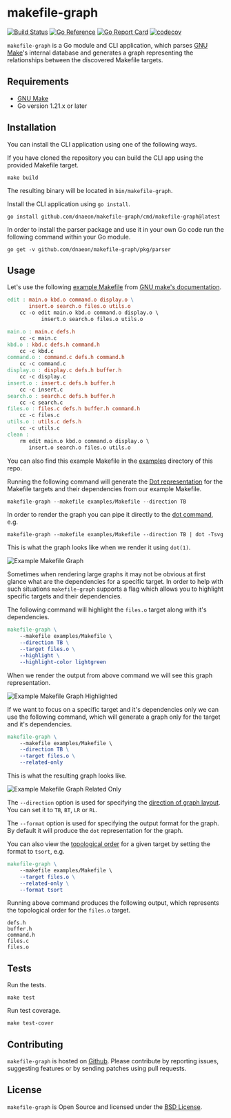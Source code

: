 # makefile-graph

[![Build Status](https://github.com/dnaeon/makefile-graph/actions/workflows/test.yaml/badge.svg)](https://github.com/dnaeon/makefile-graph/actions/workflows/test.yaml/badge.svg)
[![Go Reference](https://pkg.go.dev/badge/github.com/dnaeon/makefile-graph.svg)](https://pkg.go.dev/github.com/dnaeon/makefile-graph)
[![Go Report Card](https://goreportcard.com/badge/github.com/dnaeon/makefile-graph)](https://goreportcard.com/report/github.com/dnaeon/makefile-graph)
[![codecov](https://codecov.io/gh/dnaeon/makefile-graph/branch/master/graph/badge.svg)](https://codecov.io/gh/dnaeon/makefile-graph)

`makefile-graph` is a Go module and CLI application, which parses
[GNU Make](https://www.gnu.org/software/make/)'s internal database and generates a
graph representing the relationships between the discovered Makefile targets.

## Requirements

* [GNU Make](https://www.gnu.org/software/make/)
* Go version 1.21.x or later

## Installation

You can install the CLI application using one of the following ways.

If you have cloned the repository you can build the CLI app using the provided
Makefile target.

``` shell
make build
```

The resulting binary will be located in `bin/makefile-graph`.

Install the CLI application using `go install`.

``` shell
go install github.com/dnaeon/makefile-graph/cmd/makefile-graph@latest
```

In order to install the parser package and use it in your own Go code run the
following command within your Go module.

``` shell
go get -v github.com/dnaeon/makefile-graph/pkg/parser
```

## Usage

Let's use the following [example
Makefile](https://www.gnu.org/software/make/manual/html_node/Simple-Makefile.html)
from [GNU make's documentation](https://www.gnu.org/software/make/manual/make.html).

``` makefile
edit : main.o kbd.o command.o display.o \
       insert.o search.o files.o utils.o
	cc -o edit main.o kbd.o command.o display.o \
		   insert.o search.o files.o utils.o

main.o : main.c defs.h
	cc -c main.c
kbd.o : kbd.c defs.h command.h
	cc -c kbd.c
command.o : command.c defs.h command.h
	cc -c command.c
display.o : display.c defs.h buffer.h
	cc -c display.c
insert.o : insert.c defs.h buffer.h
	cc -c insert.c
search.o : search.c defs.h buffer.h
	cc -c search.c
files.o : files.c defs.h buffer.h command.h
	cc -c files.c
utils.o : utils.c defs.h
	cc -c utils.c
clean :
	rm edit main.o kbd.o command.o display.o \
	   insert.o search.o files.o utils.o
```

You can also find this example Makefile in the [examples](./examples/) directory
of this repo.

Running the following command will generate the [Dot
representation](https://graphviz.org/doc/info/lang.html) for the Makefile
targets and their dependencies from our example Makefile.

``` shell
makefile-graph --makefile examples/Makefile --direction TB
```

In order to render the graph you can pipe it directly to the
[dot command](https://graphviz.org/doc/info/command.html), e.g.

``` makefile
makefile-graph --makefile examples/Makefile --direction TB | dot -Tsvg -o graph.svg
```

This is what the graph looks like when we render it using `dot(1)`.

![Example Makefile Graph](./images/image-1.svg)

Sometimes when rendering large graphs it may not be obvious at first glance what
are the dependencies for a specific target. In order to help with such
situations `makefile-graph` supports a flag which allows you to highlight
specific targets and their dependencies.

The following command will highlight the `files.o` target along with it's
dependencies.

``` makefile
makefile-graph \
    --makefile examples/Makefile \
    --direction TB \
    --target files.o \
    --highlight \
    --highlight-color lightgreen
```

When we render the output from above command we will see this graph
representation.

![Example Makefile Graph Highlighted](./images/image-2.svg)

If we want to focus on a specific target and it's dependencies only we can use
the following command, which will generate a graph only for the target and it's
dependencies.

``` makefile
makefile-graph \
    --makefile examples/Makefile \
    --direction TB \
    --target files.o \
    --related-only
```

This is what the resulting graph looks like.

![Example Makefile Graph Related Only](./images/image-3.svg)

The `--direction` option is used for specifying the [direction of graph
layout](https://graphviz.org/docs/attrs/rankdir/). You can set it to `TB`, `BT`,
`LR` or `RL`.

The `--format` option is used for specifying the output format for the graph. By
default it will produce the `dot` representation for the graph.

You can also view the [topological
order](https://en.wikipedia.org/wiki/Topological_sorting) for a given target by
setting the format to `tsort`, e.g.

``` makefile
makefile-graph \
    --makefile examples/Makefile \
    --target files.o \
    --related-only \
    --format tsort
```

Running above command produces the following output, which represents the
topological order for the `files.o` target.

``` text
defs.h
buffer.h
command.h
files.c
files.o
```

## Tests

Run the tests.

``` shell
make test
```

Run test coverage.

``` shell
make test-cover
```

## Contributing

`makefile-graph` is hosted on
[Github](https://github.com/dnaeon/makefile-graph). Please contribute by
reporting issues, suggesting features or by sending patches using pull requests.

## License

`makefile-graph` is Open Source and licensed under the [BSD
License](http://opensource.org/licenses/BSD-2-Clause).
